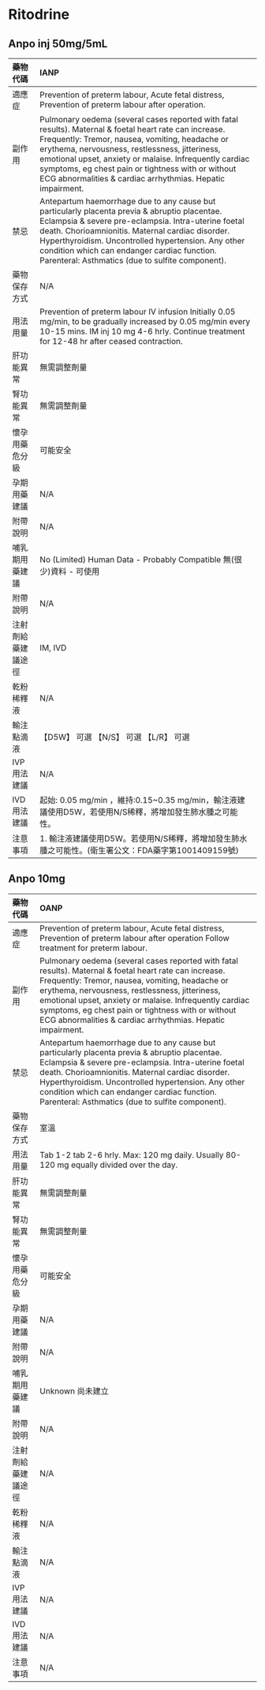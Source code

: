 # Ritodrine

## Anpo inj 50mg/5mL

| 藥物代碼 | IANP |
| :--- | :--- |
| 適應症 | Prevention of preterm labour, Acute fetal distress, Prevention of preterm labour after operation. |
| 副作用 | Pulmonary oedema \(several cases reported with fatal results\). Maternal & foetal heart rate can increase. Frequently: Tremor, nausea, vomiting, headache or erythema, nervousness, restlessness, jitteriness, emotional upset, anxiety or malaise. Infrequently cardiac symptoms, eg chest pain or tightness with or without ECG abnormalities & cardiac arrhythmias. Hepatic impairment. |
| 禁忌 | Antepartum haemorrhage due to any cause but particularly placenta previa & abruptio placentae. Eclampsia & severe pre-eclampsia. Intra-uterine foetal death. Chorioamnionitis. Maternal cardiac disorder. Hyperthyroidism. Uncontrolled hypertension. Any other condition which can endanger cardiac function. Parenteral: Asthmatics \(due to sulfite component\). |
| 藥物保存方式 | N/A |
| 用法用量 | Prevention of preterm labour IV infusion Initially 0.05 mg/min, to be gradually increased by 0.05 mg/min every 10-15 mins. IM inj 10 mg 4-6 hrly. Continue treatment for 12-48 hr after ceased contraction. |
| 肝功能異常 | 無需調整劑量 |
| 腎功能異常 | 無需調整劑量 |
| 懷孕用藥危分級 | 可能安全 |
| 孕期用藥建議 | N/A |
| 附帶說明 | N/A |
| 哺乳期用藥建議 | No \(Limited\) Human Data - Probably Compatible 無\(很少\)資料 - 可使用 |
| 附帶說明 | N/A |
| 注射劑給藥建議途徑 | IM, IVD |
| 乾粉稀釋液 | N/A |
| 輸注點滴液 | 【D5W】 可選  【N/S】 可選  【L/R】 可選 |
| IVP 用法建議 | N/A |
| IVD 用法建議 | 起始: 0.05 mg/min ，維持:0.15~0.35 mg/min，輸注液建議使用D5W，若使用N/S稀釋，將增加發生肺水腫之可能性。 |
| 注意事項 | 1. 輸注液建議使用D5W。若使用N/S稀釋，將增加發生肺水腫之可能性。\(衛生署公文：FDA藥字第1001409159號\) |

## Anpo 10mg

| 藥物代碼 | OANP |
| :--- | :--- |
| 適應症 | Prevention of preterm labour,  Acute fetal distress, Prevention of preterm labour after operation Follow treatment for preterm labour. |
| 副作用 | Pulmonary oedema \(several cases reported with fatal results\). Maternal & foetal heart rate can increase. Frequently: Tremor, nausea, vomiting, headache or erythema, nervousness, restlessness, jitteriness, emotional upset, anxiety or malaise. Infrequently cardiac symptoms, eg chest pain or tightness with or without ECG abnormalities & cardiac arrhythmias. Hepatic impairment. |
| 禁忌 | Antepartum haemorrhage due to any cause but particularly placenta previa & abruptio placentae. Eclampsia & severe pre-eclampsia. Intra-uterine foetal death. Chorioamnionitis. Maternal cardiac disorder. Hyperthyroidism. Uncontrolled hypertension. Any other condition which can endanger cardiac function. Parenteral: Asthmatics \(due to sulfite component\). |
| 藥物保存方式 | 室溫 |
| 用法用量 | Tab 1-2 tab 2-6 hrly. Max: 120 mg daily. Usually 80-120 mg equally divided over the day. |
| 肝功能異常 | 無需調整劑量 |
| 腎功能異常 | 無需調整劑量 |
| 懷孕用藥危分級 | 可能安全 |
| 孕期用藥建議 | N/A |
| 附帶說明 | N/A |
| 哺乳期用藥建議 | Unknown 尚未建立 |
| 附帶說明 | N/A |
| 注射劑給藥建議途徑 | N/A |
| 乾粉稀釋液 | N/A |
| 輸注點滴液 | N/A |
| IVP 用法建議 | N/A |
| IVD 用法建議 | N/A |
| 注意事項 | N/A |

